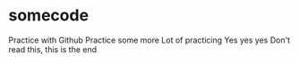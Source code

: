 # somecode
Practice with Github
Practice some more
Lot of practicing
Yes yes yes
Don't read this, this is the end